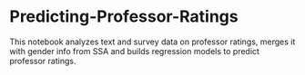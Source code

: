 # Predicting-Professor-Ratings
This notebook analyzes text and survey data on professor ratings, merges it with gender info from SSA and builds regression models to predict professor ratings. 
